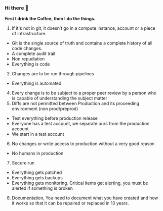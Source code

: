 ### Hi there 👋

<strong><b>First I drink the Coffee, then I do the things.</b></strong>

1. If it's not in git, it doesn’t go in a compute instance, account or a piece of infrastructure.
  - Git is the single source of truth and contains a complete history of all code changes.
  - A complete audit trail
  - Non repudiation
  - Everything is code
2. Changes are to be run through pipelines
  - Everything is automated
4. Every change is to be subject to a proper peer review by a person who is capable of understanding the subject matter
5. Diffs are not permitted between Production and its proceeding environment (non prod/preprod)
  - Test everything before production release
  - Everyone has a test account, we separate ours from the production account
  - We start in a test account
6. No changes or write access to production without a very good reason
  - No humans in production
7. Secure run
  - Everything gets patched
  - Everything gets backups
  - Everything gets monitoring. Critical items get alerting, you must be alerted if something is broken
8. Documentation, You need to document what you have created and how it works so that it can be repaired or replaced in 10 years.

<!--
**THOM-AwS/THOM-AwS** is a ✨ _special_ ✨ repository because its `README.md` (this file) appears on your GitHub profile.

Here are some ideas to get you started:

- 🔭 I’m currently working on ...
- 🌱 I’m currently learning ...
- 👯 I’m looking to collaborate on ...
- 🤔 I’m looking for help with ...
- 💬 Ask me about ...
- 📫 How to reach me: ...
- 😄 Pronouns: ...
- ⚡ Fun fact: ...
-->
